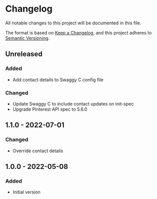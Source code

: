 # Changelog

All notable changes to this project will be documented in this file.

The format is based on [Keep a Changelog](https://keepachangelog.com/en/1.0.0/),
and this project adheres to [Semantic Versioning](https://semver.org/spec/v2.0.0.html).

## Unreleased
### Added
- Add contact details to Swaggy C config file

### Changed
- Update Swaggy C to include contact updates on init-spec
- Upgrade Pinterest API spec to 5.6.0

## 1.1.0 - 2022-07-01
### Changed
- Override contact details

## 1.0.0 - 2022-05-08
### Added
- Initial version
